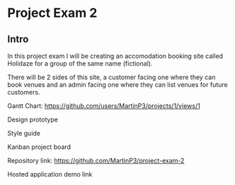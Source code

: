 # Project Exam 2

## Intro

In this project exam I will be creating an accomodation booking site called Holidaze for a group of the same name (fictional).

There will be 2 sides of this site, a customer facing one where they can book venues and an admin facing one where they can list venues for future customers.

Gantt Chart: https://github.com/users/MartinP3/projects/1/views/1

Design prototype

Style guide

Kanban project board

Repository link: https://github.com/MartinP3/project-exam-2

Hosted application demo link
